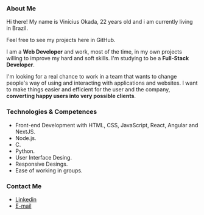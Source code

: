 ### About Me

Hi there! My name is Vinícius Okada, 22 years old and i am currently living in Brazil.

Feel free to see my projects here in GitHub.

I am a **Web Developer** and work, most of the time, in my own projects willing to improve my hard and soft skills. I'm studying to be a **Full-Stack Developer**.

I'm looking for a real chance to work in a team that wants to change people's way of using and interacting with applications and websites. I want to make things easier and efficient for the user and the company, **converting happy users into very possible clients**.

### Technologies & Competences
- Front-end Development with HTML, CSS, JavaScript, React, Angular and NextJS.
- Node.js.
- C.
- Python.
- User Interface Desing.
- Responsive Desings.
- Ease of working in groups.

### Contact Me
- <a href="https://www.linkedin.com/in/viniciusokada/">Linkedin</a>
- <a href="mailto:viniciusandreokada@gmail.com">E-mail</a>
